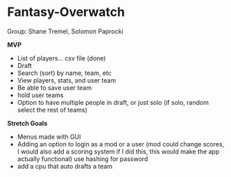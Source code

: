 # Fantasy-Overwatch

Group: Shane Tremel, Solomon Paprocki

**MVP**

+ List of players… csv file (done)
+ Draft
+ Search (sort) by name, team, etc
+ View players, stats, and user team
+ Be able to save user team
+ hold user teams
+ Option to have multiple people in draft, or just solo (if solo, random select the rest of teams) 

**Stretch Goals**

+ Menus made with GUI
+ Adding an option to login as a mod or a user (mod could change scores, I would also add a scoring system if I did this, this would make the app actually functional) use hashing for password
+ add a cpu that auto drafts a team
